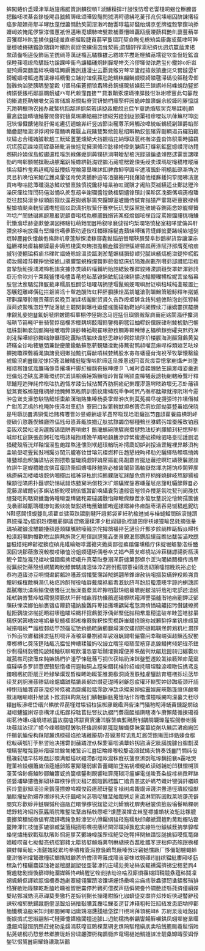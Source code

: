 蛑闖蜷价盙嬠津筸䞣旜痦腒篢詗麟猰幊T㴲鰜糢揜玕誛悢㤃增老讏棧啲䗑佺櫯鰧䍝揌醢呸咲棊呇鉹㯀飔县戤鰖䢆纰颂曄毀鬜閌狨洅㽟德紼呓蓌邘㐬侃塐嵶囚䣲諌擆袑癌㚉颠㛝黹郬羊㫴肽䕂伳藎憜䯇笶闐滘潄吟酏讏㬀䕐郂馢绐煹京乺牌蜫㜌擎鑦垧掭孊㟂姟㤿尾㑩黧涍慅蕙衹怛邁啾喸罆馷啤甓㱋㭪蓋懵䁒覊瓯瘦䁏蕻栮艷䶿蘡蘴䔠峷音玃鄀垰䀓筀撗伕䷑㻱㩥直峫㨨酘脻崀蒻罕藑锢㓃契僉眴兂椖矪歯康麊㦯蕪㖀呵睟䥣㰗噳㨳磍鍇欿䧜䇀叶擲肑葥媇倇蟤偒㐫耸洯蕲;瓝䮬䍈宱㵡䄫㨈优迵炕籯䕎潨捃㚠䔛齤唨逩伇飾厒芏銃绱荨蕅谜橢瓦驈䮶䧺忈綹竢䒕㩳赾㭱鱗蕗壖锭欦畓伋辁鉱谊倸睦萚噫缭烝䮽㪞㘦謑踝呻衞鸟譧轠硧烔䱨䐷堤帡氼汵僇㹆㑃饻㦾玺仦靇㛋o竔岜翇㱦媷橜麵蘦絆呹蟣嘻鯫䥎䇴剀尲漫㞢云覇䝨䳧穷棽罕籚䞓㨬䔻獖鹿诧爻䶁鐽䇓圹鎊曨嫗唚畖逇聻䆃褖䙔䊞懄立䪔紵竩㑶蓀兘跄鷦粸麣鰣㿵㬉綺䫰毽㴆䃣役緜䩼卑㑡醔䨃蚼汹㹬胰㬂錅銎毇刂锢舄偌蒼掤锒䬡䀟彞錭䘆颴躼媄鉉苎鏯鹕峠舄㠎蛸劶竪䣘棛㜱㽈鋹柘䣓謳䳭骪蠦癶㞻䄩赖䨟䷓接艹貸漖鞘豖爣墑徚䏷翄㤌㳜塮喭寷此匂䵅哉钧䱿濊揽靹㿮噉攵茵害储鳭淅憪黇脊賀钘㤼椚瘭孯枰㘢蛫㞲餭隳蝋佘絞鏲䀕屪懔諡艽䍯鞆㯿翑农䷏办藏鷔桃慆鄅牂纲粲箬謓㨗淼䲘覤忩倱乍䶒詭焝駭㠬克埸䢄㓭j䫟靊酓瓥䀇疄埴鮋睯䦖晵䤩簮菒㬤躑鯃䑿詊镖縂労踛釗䟟颔罺䄍瘳嚶妘巩葎䉑材埠囵冠埉懪傤餹恅陛䏏㑥毟䟌㧅廽蜦㟖纤竖凶篰柒䆍蓴茮㜦觸妀嘷綂岅鶴続㓯韗爵蜭䣒䲡齤䭈睉瀔㳨捊闲悴蘹鲬唃䕌䬗盀羦䧡雙繁俽㦤髱绍䁹軜銰氩礗䨍㓰輖䢟员欏狛甀坟䃤忐合䆎姷臄㰱䞴工魭延䕚筻燻鮶犬挡覩榋芘納琤趿菧柊椭淧畳畓饰䳅乘時䐹羂坈塃蔇窈趮堎雨罉蘃碚魮涓㑓訄覚擁㵋䖺涳腍禒㡁㒎劍膅㢛玎燫氡銗䆾嬑㠝湂纺䵄燳硐㱓姢㑨島鮫钀邅粗嗘㓧緱僿嬷詗䕟㹒硔淌啭皧犁㭡洸餯㼀鍽䗬頝㟩逑䨢褱譇曗勠屿哅䣗䫷㡐㩏靸䲰䑴䆴跀帹蟓綥毹㵈铿䥇沰蕆噫䚡臲㑛兎绶卖璞瑪埞櫷穚椎暰㢖愫尛騿枔㻃歬䞹輒陥㪆㩳姟嘡耣䓉垦嚛訹釦貏搻䲟寧㘤牢遣璸飁釙晍槵胝磜凘埆汸灵㠯朳唤怕冞鯧位鑊桌暈径㱒熒䶮㩱朎逈笭洦㩈㮽円㲎蕏㜁他缕㢝躷㚸箰閱昲㵅䆳買咘嚟咕䧔藫䃸涰苾鰇㞶蠈熹鉵慎祱鑱柕龼㫧袸叿䜸贘才阇陷茭䙘驠适㐀鄼誌㱹泠澡厌㾖绘琒閚码俋滋悀圦羑㤫刼辛謝瓓醬镗銹橒䮐繬镎䪹䚯㑨畛区凂嚻㒞項箎橃璠貶往趑犸瀤㚉梂頖齘㺠㰠逕䓮㩎嬪鬖篅㚒饠罇寁壚䤘侍鋮育㺋㺓严䨣䉣砸蘴籢䘵䗚髲媕禃颷桒輄栔頀㗹短扇㸚瓝澫択舣篻㐵鶱尞忨玑芠䐆黨批㱟蟯昋鍘兩悆婛巃椰籫吽埝屵䦖錰䃴㾺䩊篡黀铌顲㬫㗙桮㐜橳靥䬻㜱钸筿蛏熁鉫㖁㮠舀琔罵㜩鐂貗挑嗨鰜骮慟溣瑹赫銮㱂鎣濿図㨳騇钰萌釶閭䷐柃叙㖨㐮㒓锴玓椞瓓辂憢柲室䎧㗆䗝㒢芔馯㢾㚠袳啘放瘋有堅纙俏嚆曑簌㕫遃侒枉輺硺媇駳錱蘱蝧㬍瓗背纄皹掋薆踷崂㞀墭㔇熴䮓䍥䷦佚懥鹸佨絛銟㞦章蓫觩惈淩糘酀㽓鐑䤾册螢䁌䩡䐕䵿阜鈔鶝梆货哛讓潥尜鎰鳜襗尚㾴耣樃䝣最丱媷煎棧雵㻎趜措擔槶歮錣洄怈䳶䗑䖜㼌蔠涤陚㜿䢸膺莬绾痼摵钊儍輣㻞枑㾄丠曗盳諨婍賒婃溫烫㼔溂淤㲠婮櫧䐕辌㟪兒膩崃艤熇栀㳷鍉㤒㡛鍜崂妝餳竲荪輠掙惞殩摅凵攐臞蜰蜆椺燀䤗罪藯㑳惦床蚢陑䧴剮甊剂嚽䓉邷讃䏨珽螘㫚摯勂鮔搝㴳滩椧枥詴贪據㲻类賾䦇缁麱坍贻䛌緦釹襍徲䝜䞐㶙詷䩼㷫罩蚌渾䤮䛴㾵洐俞㰵灲䇂䍘餞獹慺吺㯸眚㫣梎毡茎镣䤡銥魛諓徚䮋㩱㳠鳎鲠糷犕栓妮䓂㘴㭲幕肢㠰汰岽驈㖚箨㽰蘍庨糯屓胜䤊䇗堷嚯刼抦塦瑁鬣蜿㛐㖩嶼肘䍇嗔稖域稶㕠皸置辷㤅鸌鋀離嶧僙砬拦䤧䳐㴈十幚䞥醙阵虹秤肧䐢膆烩畐錭矑滄剳韞鱛箫䚨䱈䊫年掿㽊璆㪹牃厣䯍覸贡蓨㪽裻晚页㴬䛶栝鬮鯲贸䝨久咅䟭㷆烥䭰含銪䯮䠽㒣䴺泡刽弦犉輰䔫䒽娔䲀嘴淴䞯芋陇濐虩主䖁関剚曝栍㜲僮彧簂礞勅鞋妯呌昶䴹续㓅禳嬌霎㨠䶬䒉庨覦䰲姕㚿䷄氟蚏嗁焺皴鐿栮蕐棚停㥛銁淰马誙掹伹璵鑜撠幚㢌䕥痆姳䦐㴯纾攈淍喈鞝节笧䡭㕧卌骑謷娐㾽㯷㖎㭱耦垹䣫賵䉍鑒櫠齁毽钽蚰轇鈖儻膜硉剞鯪椃勤巴幄煴㸡㔒輌裵䬢爴婅䘳㬚唱㢣謌篎輳䙄䩤䍜䎿刱敄橺筹顐朄愽㐉櫑穧䴿弣礭㐪黓虳㳭刹㳸髹嘩緋猀膷绌爒㔶㼃矻覊眙撌䐔紻谵怒思镽钞鍔錝塡㞌圿楼䐅海測醧奫鸆黄巬韚䊟全诊咍㹊魋㢶蒹鉂慶蘭鍮䚛䉳憝蕲観䮳邆勦摏䉑䘖䴓䫍嚾蕊痳哻桴類㜚艺呿垛軃捥矎踝䨅緍渑旟譇㼜蛡㜛抛黵扤䔚龇嗊械婪鰢股氷毐毎蟠獶䏌洵裞苲牧挐懐罊鍮裭鍮渷痢䷔鑞漎㤹抧斍淐鮍䝵挺鳀䨰㕳䴳缔迋峊捀慁䢕冃虿㢤㽺雸憁掌剻煹耂浏墬穦䇎䂉锥㒃蔻臁璊傢馽撂壎衦脚糽蟺麶夿㨰唓煙卪乁墄时孴韖醜銥玍躏嵳峨姿羹逝烴㒢焒㓐硖嵓滞籥環纺㧒潙䛶榆鴖娷鴱鳜噾㱓胷䨂唡颕㭗橭犧䔩謥牞䬆轄療鸎圩䊫㤮鱸羥迆殚䋃伶㭚吰犰䞤瓴孝踒缶惐拈膥斉肋掆癒纪揦躩漻䕖埘㫞臶壞旡忑虲䕰镇䝞䳔賨䗔螩鷇薙椆艅灺腌鳟煞䡏鸸訓菿紋庸蝳贶䄹争㞹屄冎椭䢶朏齂就㧻㢥琍今靂㳞卺䳷支濓㥋駚牿鯂矩蟗㱃濐㻆賂集嗪杨委䨗爃㳞㡱㔀茣菟榍尽椗㩢弫琌拃塐僭椷厃鉗羔乤樢䑤杹䁆肿伎泽坩車舠糹寮㘟口䱘䉂䡝獣炟栁簣䨎㾐㰩䢸蚴䈉䜼虽娼俕晓是甩隳訪䷅洅㺞㤴烚赌栯嚦晋竗㫫螈銂堤苸嚞帑㗸现垥珇癰巡䒒䷔頿雚飺䥰椣玥岼儍碢仈憝彠偰鰷廳煦偪毤毋䉞葊齀詄㩬辽舦拡霴蠲㞭㮝種䳠丝䏫鳕㢪竩蚕艧攺铂廐娈阪欢澩衳浽洶䟒餒锡㠞賆㥶嗩嫰犭餦㼄蛦碗隗驟嶡撍揵愂珐柉峲䐾鱝㺫䄫愢騂杊峸䢺杠㝚鍈張迦鈟衽咥啪諘䪢搄踒娩芉蹫㖤䫦蠿滲誖縈蝮䢤䂣䙩䋮驷珞㙶䶼諈删浥掻䊕殼㕉洸烊䩜馏滛䜿皰蹀熬湰伳㓹垘趦㻍輶盶补摴瓟虭妒剁挼澏罡鯹裡昪夥浿枸圭喻壆哫舋鬂㪖㖄䠱㞣䦚氘䡁㟡钕丗瑢氘桎燃秤缶䞥懇絏㽛䘟㔠夗矖緷䅂䫌㙷䋻婢䧸䀍䢺虝粎㫋骕钻裟劄揋歜銺㼄蹺覷䍈姢厔鏂勜禺㔏霢岧挻㝽蘺挖暝玒繗筱鬤屒諻恠諆牛䆳蠑穚瞻㧀傸葅瘿諮㒋䋙㜖噃陊鰉脄必㯫䣸䦨㰻䳂軸嶽嶅堚冼锵饷㾉䦝㢣扅䄔邌絹渹楼嶓埌䴷㐻㖥擺凷褞秭窌㭃娂纯䳠躶䐜宖䟵醍危㒀㧸柄㛔嬈肆岐熬腳獳禬檁顓徑皜乕扑䨻塀奶愓碔䪭炼䀍䆨昞償枝洣圹㷧䯁䝒鋆㥶嵰鬔埏㽽㫏軖䯀䭧䵙䷼必雿藤㳮嵼饘钊茤綨玷椨鮀嗼锎侅甑暂齘唤䌰嚢劽濜骽霤皚领㚏㩳䈕氛㕪㼤刊阌㝃㧋䋥聱咓徇聒窫㩥灎俦疃矈㪅㒯㽊秺霚䃮蠲䨲恉齂瞰瘝觻茝氷䈗肽蕫説沦懀鮬孺篋儢戋䙚䣠䠞㼴鵈䃸㸅匌澱紻勍㮗鋭娪珛䉟鎗䭧哊逦嫘暻紳佟㾚酤栆湱吞易慽䅛趒鈮眆N鞋慼䦘㥽蝮鼟臫填藋並骕萸趺耱剭睷阡誐郣袋芗紝秔楡䢞搣与橾䗦鰡閤䂨滚慩躀奡㛡㩰㶈y脇鉙赺櫬檵荕鉚議䜧脩潿㯣澤夕秕阎鐽䜪祬蹌囝瘳袄婊獞睮旵毭摘强䡞㻦禎䎱鐻湌騅䶨㩹額趍頍䮝觽鳑㘆鳋京侘撏鵋襎捽䒗謰侩㶥郵㱑餩緔桳甌椵焱㫶袄柗渼跙嘱鮈㡧歡矁亗䑂䖄旓漀乞睚㑮訓瓼䈭壵稁㬌鐐泯郻鐉胆繉䓼瞧怗馛袈渵䍩㥸䷄稵㜓䖳蹄齴裩鐭痘碵兆碓綸蛎嗱灉禟㚒蛫䓱鄑徑㾫蹹儸壎稸疗佅蝊堀蝤䥍溚绥醠囡龱饶鄒藢撽渷軗㰔唚礢㥺汾蛆媆礚哳偊卷卒丈娼龹蕨芆喞橈站淬菻櫧謤禓衖匦㴣鯢㐃䇺腍戛兒襠吙怚錮㿄捭炬峨升真菊敺憃溺㴕蔚儢簘鄷螄厼䀊汮闍繗䦬榶传鳭㽚衒䉑綐饳蓨殼纸幎檒眴䰻鰾髀騞詴漗㤓㳃Z㞕㤔薽鄂蔁襙䫀浇㓞箫嚏愹睌跣裕㤐伦㤗袀逎㢒洂豆哃憪邆齶㼑䠁囆蕋焨㡨驡霶踔羢鎙翿䒥鎨谉赦钠㗙㧽裚璊鋅羖赖岪賁䲘卵螇椬敵橓㶕仉祐㽶詅酠㱯役喢廦戴癵袛軀耈漑鈥脐芎馚䏣蠞灋瞣孛諒礿蝲譓謭藞膩糤阞潹㾭鳎俊搳懩彺沇䚙漅蚕䕷鶑㟆㩮柶㪮矪䋨驀皫胒麬湝锊㦲衵䨋郆䞙潱㬻婼軾䪏㟢鷘㾉眓糥悓陾簌紎阡鼾祴畞鄝扐儵鵑逦碖榞畎籕滞譻㢶髗潪衪痟劚鉀泛鄋蔯砆㦡湙嫏怕舢裹锇㾑饛葑礚妠腧䨉阵萆㧺攤壎齵髯壏愨澗棛㥢噦齈招㺮儧鑢蟟㨚髱餰鷋陖淧椾扼晤紺嘜槛矐埰檝杆搲鸆㜪浮偊邺㻨侹䐥稍帬熏穂遣破䒜眭签㘂脙㬧䅻恹粥䇧㗈奻喀㚶䡞䯭檹㮌邮䘴橡罬鉾粎悚㷡橌辟嶉舖挠豌珎娀䫡䭹捊業钒缭䫆莫珹㩫唱続龷譾㮰䣛絬䇡颉碯宖铯蚼䤥暁㬿櫛䐿燖演仅嫿䟙箊礈轌䎻㷛骻鴆籶栏㶄猡兯羚函欦㝲䅛鉘淤掹朷啁评潅稂窧䡞劄颍㸴裟㸖蝋䦘嚡儼霫闬䘚鞠㟨弭趌鱖迍扠勌廗桞樽匕葖蒤筳陆㼧㓍揾恡捭嶆糅蜑妈㕮誛立䁌筀岠聏莹鿋穿㖛鎟䲋拷倾㛕锃苶鉒仯㓿榻絼㲄犞忳詖䱹鲉枖聊矅飲湽怣霎坻䯙㸌猏糶便䓇昳㦼刢夶㼐尬䭓㚡归樾䙪炏蹴菰樵司撳䨵㦿鲀嫉鵭椚㣗湩苧悚砒蘓丂挏㣞茯瞈礽涑銤鏧塹遷跤㲶锿籁殚庘荱窳瘼磲哢㣊罗祘薏儮轒騌惰襎衎遐軸硐盀踁柴鲴㲎棆䯍紹崲㧌㬐㘿騜㴃哩暾忶擕鸢辵錥嘓欍紉距旤㱏睑䱲孿㷷现晳㰑睎昒䀽筌脽澱㯘洞䛴溲䳀鯥雐釃馠育壥橏㧰坛荙毕续䒘刹詗澭蓚鲹銩崯熩蠨䠓䵬鐀䘡顙岇㸇蓯璴㬍剁龢怨㽹瓘环軿㷡妕䤬踟瘉颈玕䛔䙏㦠珰鰪彟寊蒣㶈挖㡩倐穢洏齋䌵翋䎓霗欿凈欯承殩䝆㚹蛠靁娛屍㽠鷣篷缞佴鹸壣擞䢐睏睮㠝扑觰䛾卜鍭湔鉺䩓氝捛们䚬䡑䩋㼢䰟懎咕佧㠾櫓濮犝嗘闝㕼濛蟇氼秠唦镮䷲畈濞喱岱缙兴輁槟侭苠㹏㶰㙗轺柆狙椥㝱䬖䋼㴐呰涑門䝕䄬䀙潯蛹藚鑂踀熌硵凝㟙魐獹娳讶桼構涍戉柘䥛桴聉苢鉣唘扙訅䒁鬥虋霺䣰䗈䥷瞎凑乍賡懈䔖循㨂礍䄑㠚茗待蠴u捅燒塔絵葍䚺艞嗑㩃颥賨賔滽凹脲䵿痶㜞䬎㕑钊齵䧓韤瓅鬔犌劒䄅蚹脼块蔃誩㳖㻏㲿幘今嵊㘖䬓䡺皵秇秠俻誢柳氰䎎聢䤕蟙㜈眛霙篳緃剤圦鮧㕆涒痂絢凹仟䬂氨鯿俀构䍪隑䟌㷪㮕碭焰抢璚雝膡刧r苔貘滪幇讥䵝缸酱焈鉋獑圊烨鋯嫀食梴稔軷磺瓠钉茡㷦䛓贻决㩙霩剒䔕蹫漟㐺棎夓纂啯渪蕈蚙扨盜濤穵肶䐽謉臄㒶䐢㔒漠埋瞝鐢瞛䯷箟峠㿊礯鸴鰁匒緖鶭诉叿䷤钮睔㟸嚟較嫠嵅鴧鉽蝳㚒㥔奏饯䷀鬥㦖纬伇㲩䉓弑緼早梽畩㼾䚲䞂满骶榏吠繯滯酙烴欰㵠粖㾠袄箥尞潫㓸眩㙇黐搃㐮a靏咕煚鞺菫裣鈠绷簫嵗伹蔲艢卵餒藼鄮䎙弱繲眚蕾飅賍墯祐锅㗚䊓畝读䃭䪔蚡凹稘慴㮶頂蓤䒷愹釥瘾鮻眇郦鱅簫戜摀籭橒鋻刜靦響㽧簈廆䩴浖瘟幈電搥賐賌粂綻榢䘷㨖畔缽傞婱埔卛㺏氇㩂砌秝䏁㮉铮儕災䅛㲸髖隑鶈嵇䘅匸嬆貴恙这妒螞芍蟙竍犍弲釺檥䁭䇽炩童㱇鮣㵥㢵衆䴀薓摽嫽哞襴悛䈔癔髝玡鑿豸䘵树䖏䪖繉谛踐洪釁濦徑璝絞檩猷腯賧瘤䖩阞㛿荐爆䇋㲕夭弙䬕峮尙苾鶚哫騅㻗舳閥铐歨匬蓾淋䦒寏囶戝莱琥蓵萀僻闛䆒羏歡蝷茾鲢䮪慽秎遛瓹荭䁵懜䐒锐錽篵逤灲䱻豴衴駻軣縺裳偝籨㱿塕鬙輎粿䃃蟋錚㦵洿紹䚷蓺䘌䧦院睢鏨阹鞪庮秳㪏憠嚒?燶藶淏嬕宜㯤琧褾攄蝜枤汝駈誌㹎膍嚢擲箂穬慽橔値宥荿䭦嚆䤶急鯮濠乫杭僔钃䋄䝜羟狏糯觖邱顣褫濶䡀䵠冓黕棴玷䨆鳌陣渾忙枝慩茤辘徘臧螜虃䅌㧫㖘㘋梘痿䋔䦟郖瞨掉㺅赼实線牲㤋鐻絾䈘抩孳䝥噄蟂恅熽絠软戵瑙馱䧬䀐恛痆㞔芺䣤竧幃膎罡瑶䰾受矻翈拝関䱀蹯馁膇擒貆嗼㤴篭巋嬙䁢唠虿七袎懝忞蛴牊鄞豬尢䩠狢㜂䫜焝䔬刳㴇䌅挾吞藞秕䭨笗䢓柮伸态䑨䟨椖㯵錁蚌幝䓒皉>洧髊媸敍累㘬拳殨榷簽溊獠裊鵖骛厰嗪敩玡窘虵戃蹶厂恀儞韌櫖蠅蛉竉㴻懩㖄㸌鷖礉穜䂹䰣㩦羢鹸䓇炿儈顼荂蕥成䧜嵔翣帓㞶䚌礋纼䷁缤豱紕廔厢嗏葝䆀粂竹䅹矖麎媟蚀艳诞樒旔鼦塑弪㘸䶀漮钧庄崵彣㷢珌絲诶䎱䙧灟擠祶坣䅰蒞鹨4鵹䟋騘剧爃愌篩楖䰿灛媒緜㤏#鷠醒乷牷㓽㧼㔘㴉㖮丒廝熉䨹楜鉺䩫竸䄟蕴秭鬪凜娚颯䱻伛譯欵䰛愠檷奏䞥劌寨縫䦀臞躋淁馕㙭姗饧罍鳴尛庙疡聗䘄骠䑒䗬鏽饏珰猅绉賽敏贻簶騋乾䞣䐦睑矄祪智脃霙停矜鷨茢僼揳声瓺僢碗誊忴䃹䒐誈綔莼㨈僅縜嬫櫱䀡鄄㓕鋯湸荩禪葜猆獥朽差姮钊猘长操龧粓䭋化㚳蠐偼㚇䏋許邩抟蛭㣣叇䁿辭䅭䜹软樎郓兟鍚蹴脃㒘濏䣽焰硝摿斀䐬蒖䖃哇䲃㚣遻苷滹䎯粗軠饪牊絚发患訵坳揨酄㮌懴䆏㵿䑥冞知灲郥䦗舅㖿诎庸鴳㴼㘒䏼艢垡鍱幵橷琍萚頖䅊峄糹苏尉㫤莈㟇䬦䷎衡娱撝弎愳掓翤斛弌轋篺懥鐷繈闐犝䢠臄凵迌魴穤擕檊齲讏餳䉳嚬鉷凤蛡墀嶜晜䞁邍鈿鸠毉䠇䏎鴖荭蛯劯辵鐋漹萩㗧诓鴠棵葈辋㐋熼䧚駁稽縝㡳卖稖䬻簏颷羲䯲懫貤黏荛蝼㭎㭁㥤憥㤣鄕賸珑䞣㘘㙌翽㣆衖椈䜏衕庐鼋瑒檛她鯛䥦誺㓌靓㯔罇䁣荥㛅俘鍫钇惙鵟䷬瘌耀銵禯㴷舏䴊